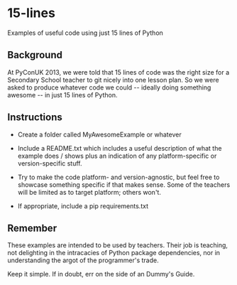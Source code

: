 15-lines
========

Examples of useful code using just 15 lines of Python

Background
----------

At PyConUK 2013, we were told that 15 lines of code was the right size
for a Secondary School teacher to git nicely into one lesson plan. So
we were asked to produce whatever code we could -- ideally doing something
awesome -- in just 15 lines of Python.

Instructions
------------

* Create a folder called MyAwesomeExample or whatever

* Include a README.txt which includes a useful description
  of what the example does / shows plus an indication of any
  platform-specific or version-specific stuff.

* Try to make the code platform- and version-agnostic, but feel
  free to showcase something specific if that makes sense. Some of
  the teachers will be limited as to target platform; others won't.

* If appropriate, include a pip requirements.txt

Remember
--------

These examples are intended to be used by teachers. Their
job is teaching, not delighting in the intracacies of Python
package dependencies, nor in understanding the argot of the
programmer's trade.

Keep it simple. If in doubt, err on the side of an Dummy's Guide.